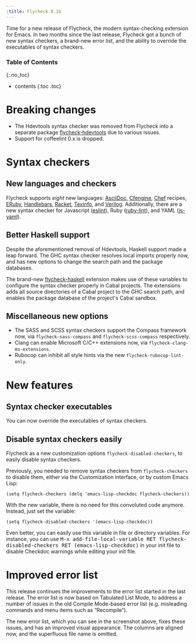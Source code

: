 ```yaml
---
:title: Flycheck 0.16
---
```


Time for a new release of Flycheck, the modern syntax-checking extension for
Emacs.  In two months since the last release, Flycheck got a bunch of new syntax
checkers, a brand-new error list, and the ability to override the executables of
syntax checkers.

### Table of Contents
{:.no_toc}

- contents
{:toc .toc}

Breaking changes
================

- The Hdevtools syntax checker was removed from Flycheck into a separate package
  [flycheck-hdevtools][] due to various issues.
- Support for coffeelint 0.x is dropped.

[flycheck-hdevtools]: https://github.com/flycheck/flycheck-hdevtools

Syntax checkers
===============

New languages and checkers
--------------------------

Flycheck supports *eight* new languages: [AsciiDoc][], [Cfengine][], [Chef][]
recipes, [ERuby][], [Handlebars][], [Racket][], [Texinfo][], and [Verilog].
Additionally, there are a new syntax checker for Javascript ([eslint][]), Ruby
([ruby-lint][]), and YAML ([js-yaml][]).

[AsciiDoc]: http://asciidoc.org/
[Cfengine]: http://cfengine.com/
[Chef]: https://www.getchef.com/
[ERuby]: http://www.kuwata-lab.com/erubis/
[Handlebars]: http://handlebarsjs.com/
[Racket]: http://racket-lang.org/
[Texinfo]: https://www.gnu.org/software/texinfo
[Verilog]: https://en.wikipedia.org/wiki/Verilog
[eslint]: https://github.com/eslint/eslint
[ruby-lint]: https://github.com/YorickPeterse/ruby-lint
[js-yaml]: https://github.com/nodeca/js-yaml

Better Haskell support
----------------------

Despite the aforementioned removal of Hdevtools, Haskell support made a leap
forward.  The GHC syntax checker resolves local imports properly now, and has
new options to change the search path and the package databases.

The brand-new [flycheck-haskell][] extension makes use of these variables to
configure the syntax checker properly in Cabal projects.  The extensions adds
all source directories of a Cabal project to the GHC search path, and enables
the package database of the project's Cabal sandbox.

[flycheck-haskell]: https://github.com/flycheck/flycheck-haskell

Miscellaneous new options
-------------------------

- The SASS and SCSS syntax checkers support the Compass framework now, via
  `flycheck-sass-compass` and `flycheck-scss-compass` respectively.
- Clang can enable Microsoft C/C++ extensions now, via
  `flycheck-clang-ms-extensions`.
- Rubocop can inhibit all style hints via the new `flycheck-rubocop-lint-only`.

New features
============

Syntax checker executables
--------------------------

You can now override the executables of syntax checkers.

Disable syntax checkers easily
------------------------------

Flycheck as a new customization options `flycheck-disabled-checkers`, to
easily disable syntax checkers.

Previously, you needed to remove syntax checkers from `flycheck-checkers` to
disable them, either via the Customization interface, or by custom Emacs Lisp:

    (setq flycheck-checkers (delq 'emacs-lisp-checkdoc flycheck-checkers))

With the new variable, there is no need for this convoluted code anymore.
Instead, just set the variable:

    (setq flycheck-disabled-checkers '(emacs-lisp-checkdoc))

Even better, you can easily use this variable in file or directory variables.
For instance, you can use <kbd>M-x add-file-local-variable RET
flycheck-disabled-checkers RET (emacs-lisp-checkdoc)</kbd> in your init file to
disable Checkdoc warnings while editing your init file.

Improved error list
===================

This release continues the improvements to the error list started in the last
release.  The error list is now based on Tabulated List Mode, to address a
number of issues in the old Compile Mode-based error list (e.g. misleading
commands and menu items such as “Recompile”).

The new error list, which you can see in the screenshot above, fixes these
issues, and has an improved visual appearance.  The columns are aligned now, and
the superfluous file name is omitted.
